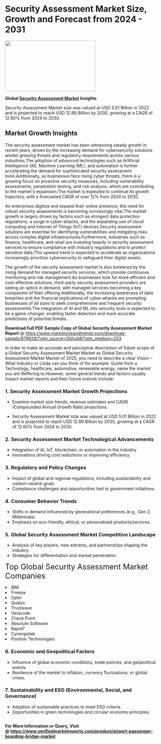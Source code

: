 <H1>Security Assessment Market Size, Growth and Forecast from 2024 - 2031</H1><img class="aligncenter size-medium wp-image-584254" src="https://thirdeyenews.in/wp-content/uploads/2024/09/Global-Market-Research-300x168.jpeg" alt="" width="300" height="168" /><p><strong>Global&nbsp;<a href="https://www.marketsizeandtrends.com/download-sample/879928/?utm_source=Github8j?utm_medium=203">Security Assessment Market</a> Insights</strong></p><p>Security Assessment Market size was valued at USD 5.01 Billion in 2022 and is projected to reach USD 12.89 Billion by 2030, growing at a CAGR of 12.60% from 2024 to 2030.</p><p><h2>Market Growth Insights</h2> <p>The security assessment market has been witnessing steady growth in recent years, driven by the increasing demand for cybersecurity solutions amidst growing threats and regulatory requirements across various industries.The adoption of advanced technologies such as Artificial Intelligence (AI), Machine Learning (ML), and automation is further accelerating the demand for sophisticated security assessment tools.Additionally, as businesses face rising cyber threats, there is a growing focus on proactive security measures, including vulnerability assessments, penetration testing, and risk analysis, which are contributing to the market's expansion.The market is expected to continue its growth trajectory, with a forecasted CAGR of over 12% from 2024 to 2030.</p> <p>As enterprises digitize and expand their online presence, the need for robust security assessments is becoming increasingly vital.The market growth is largely driven by factors such as stringent data protection regulations, a surge in cyber-attacks, and the expanding use of cloud computing and Internet of Things (IoT) devices.Security assessment solutions are essential for identifying vulnerabilities and mitigating risks across complex digital infrastructures.Furthermore, industries such as finance, healthcare, and retail are investing heavily in security assessment services to ensure compliance with industry regulations and to protect sensitive data.This upward trend is expected to accelerate as organizations increasingly prioritize cybersecurity to safeguard their digital assets.</p> <p>The growth of the security assessment market is also bolstered by the rising demand for managed security services, which provide continuous monitoring and risk management.As businesses look for more efficient and cost-effective solutions, third-party security assessment providers are seeing an uptick in demand, with managed services becoming a key component of their offering.Additionally, the increasing awareness of data breaches and the financial implications of cyber-attacks are prompting businesses of all sizes to seek comprehensive and frequent security assessments.The integration of AI and ML into security tools is expected to be a game-changer, enabling faster detection and more accurate predictions of potential threats.</p> <p><span class=""><strong>Download Full PDF Sample Copy of Global Security Assessment Market Report</strong> @ <a href="https://www.marketsizeandtrends.com/download-sample/879928/?utm_source=Github8j?utm_medium=203" target="_blank">https://www.marketsizeandtrends.com/download-sample/879928/?utm_source=Github8j?utm_medium=203</a></span></p><p>In order to make an accurate and perceptive description of future scope of a Global&nbsp;Security Assessment Market Market as Global&nbsp;Security Assessment Market Market of 2025, you need to describe a clear Vision &ndash; What Industry or Linda can you think of for example: Quote from a Technology, healthcare, automotive, renewable energy, name the market you are Reffering to.However, some general trends and factors usually impact market reports and their future outlook include:</p><h3>1.&nbsp;<strong>Security Assessment Market Growth Projections</strong></h3><ul><li>Examine market size trends, revenue estimates and CAGR (Compounded Annual Growth Rate) projections.</li><li><p>Security Assessment Market size was valued at USD 5.01 Billion in 2022 and is projected to reach USD 12.89 Billion by 2030, growing at a CAGR of 12.60% from 2024 to 2030.</p></li></ul><h3>2.&nbsp;<strong>Security Assessment Market Technological Advancements</strong></h3><ul><li>Integration of AI, IoT, blockchain, or automation in the industry.</li><li>Innovations driving cost reductions or improving efficiency.</li></ul><h3>3.&nbsp;<strong>Regulatory and Policy Changes</strong></h3><ul><li>Impact of global and regional regulations, including sustainability and carbon-neutral goals.</li><li>Compliance challenges and opportunities tied to government initiatives.</li></ul><h3>4.&nbsp;<strong>Consumer Behavior Trends</strong></h3><ul><li>Shifts in demand influenced by generational preferences (e.g., Gen Z, Millennials).</li><li>Emphasis on eco-friendly, ethical, or personalized products/services.</li></ul><h3>5.&nbsp;<strong>Global Security Assessment Market Competitive Landscape</strong></h3><ul><li>Analysis of key players, new entrants, and partnerships shaping the industry.</li><li>Strategies for differentiation and market penetration.</li></ul><p data-pm-slice="1 1 []"><span style="color: inherit; font-family: inherit; font-size: 25px;">Top Global Security Assessment Market Companies</span></p><div class="" data-test-id=""><p><li>IBM</li><li> Fireeye</li><li> Optiv</li><li> Qualys</li><li> Trustwave</li><li> Veracode</li><li> Check Point</li><li> Absolute Software</li><li> Rapid7</li><li> Cynergistek</li><li> Positive Technologies</li></p></div><h3>6.&nbsp;<strong>Economic and Geopolitical Factors</strong></h3><ul><li>Influence of global economic conditions, trade policies, and geopolitical events.</li><li>Resilience of the market to inflation, currency fluctuations, or global crises.</li></ul><h3>7.&nbsp;<strong>Sustainability and ESG (Environmental, Social, and Governance)</strong></h3><ul><li>Adoption of sustainable practices to meet ESG criteria.</li><li>Opportunities in green technologies and circular economy principles.</li></ul><h2><strong style="font-size: 14px;">For More Information or Query, Visit @&nbsp;</strong><a style="background-color: #ffffff; font-size: 14px;" href="https://www.marketsizeandtrends.com/report/security-assessment-market/" target="_blank">https://www.verifiedmarketreports.com/product/airport-passenger-boarding-bridge-market</a></h2>